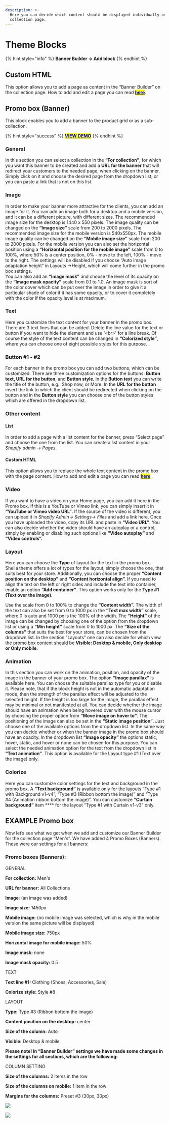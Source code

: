 ```yaml
---
description: >-
  Here you can decide which content should be displayed individually on each
  collection page.
---
```


# Theme Blocks

{% hint style="info" %}
**Banner Builder -> Add block**
{% endhint %}

## Custom HTML

&#x20;This option allows you to add a page as content in the “Banner Builder” on the collection page. How to add and edit a page you can read [<mark style="color:blue;">**here**</mark>](https://mpithemes.gitbook.io/shella-shopify-theme/get-started/how-to-add-and-edit-a-page).

## Promo box (Banner)

&#x20;This block enables you to add a banner to the product grid or as a sub-collection.

{% hint style="success" %}
****[<mark style="color:blue;">**VIEW DEMO**</mark>](https://shella-demo15.myshopify.com/collections/mens)<mark style="color:blue;">****</mark>
{% endhint %}

### **General**

&#x20;In this section you can select a collection in the **“For collection”**, for which you want this banner to be created and add a **URL for the banner** that will redirect your customers to the needed page, when clicking on the banner. Simply click on it and choose the desired page from the dropdown list, or you can paste a link that is not on this list.

### **Image**

&#x20;In order to make your banner more attractive for the clients, you can add an image for it. You can add an image both for a desktop and a mobile version, and it can be a different picture, with different sizes. The recommended image size for the desktop is 1440 x 550 pixels. The image quality can be changed on the **“Image size”** scale from 200 to 2000 pixels. The recommended image size for the mobile version is 540x550px. The mobile image quality can be changed on the **“Mobile image size”** scale from 200 to 2000 pixels. For the mobile version you can also set the horizontal position using a **“Horizontal position for the mobile image”** scale from 0 to 100%, where 50% is a center position, 0% - move to the left, 100% - move to the right. The settings will be disabled if you choose “Auto image adaptation height” in Layouts ->Height, which will come further in the promo box settings.\
&#x20;You can also add an **“Image mask”** and choose the level of its opacity on the **“Image mask opacity”** scale from 0.1 to 1.0. An image mask is sort of the color cover which can be put over the image in order to give it a particular shade of color if it has some opacity, or to cover it completely with the color if the opacity level is at maximum.

### **Text**

Here you customize the text content for your banner in the promo box. There are 3 text lines that can be added. Delete the line value for the text or button if you want to hide the element and use '\<br>' for a line break. Of course the style of the text content can be changed in **“Colorized style”**, where you can choose one of eight possible styles for this purpose.

### Button #1 - #2

&#x20;For each banner in the promo box you can add two buttons, which can be customized. There are three customization options for the buttons: **Button text, URL for the button**, and **Button style**. In the **Button text** you can write the title of the button, e.g.: Shop now, or More. In the **URL for the button** insert the link to which the client should be redirected when clicking on the button and in the **Button style** you can choose one of the button styles which are offered in the dropdown list.

### **Other content**

#### List

In order to add a page with a list content for the banner, press “Select page” and choose the one from the list. You can create a list content in your _Shopify admin -> Pages_.

#### Custom HTML

&#x20;This option allows you to replace the whole text content in the promo box with the page content. How to add and edit a page you can read [<mark style="color:blue;">**here**</mark>](https://mpithemes.gitbook.io/shella-shopify-theme/get-started/how-to-add-and-edit-a-page).

### **Video**

&#x20;If you want to have a video on your Home page, you can add it here in the Promo box. If this is a YouTube or Vimeo link, you can simply insert it in **“YouTube or Vimeo video URL”**. If the source of the video is different, you can upload it in _Shopify Admin-> Settings-> Files_ and add a link here. Once you have uploaded the video, copy its URL and paste in **“Video URL”**. You can also decide whether the video should have an autoplay or a control, simply by enabling or disabling such options like **“Video autoplay”** and **“Video controls”.**

### **Layout**

&#x20;Here you can choose the **Type** of layout for the text in the promo box. Shella theme offers a lot of types for the layout, simply choose the one, that suits best for your store. Additionally, you can choose the proper **“Content position on the desktop”** and **“Content horizontal align”.** If you need to align the text on the left or right sides and include the text into container, enable an option **“Add container”**. This option works only for the **Type #1 (Text over the image).**

&#x20;Use the scale from 0 to 100% to change the **“Content width”.** The width of the text can also be set from 0 to 1000 px in the **“Text max width”** scale, where 0 is auto and 1000 px is the 100% of the width. The **“Height”** of the image can be changed by choosing one of the option from the dropdown list or using a **“Min height”** scale from 0 to 1000 px. The **“Size of the columns”** that suits the best for your store, can be chosen from the dropdown list. In the section “Layouts” one can also decide for which view the promo box content should be **Visible: Desktop & mobile, Only desktop or Only mobile**.

### **Animation**

&#x20;In this section you can work on the animation, position, and opacity of the image in the banner of your promo box. The option **“Image parallax”** is available here. You can choose the suitable parallax type for you or disable it. Please note, that if the block height is not in the automatic adaptation mode, then the strength of the parallax effect will be adjusted to the selected height. If the height is too large for the image, the parallax effect may be minimal or not manifested at all. You can decide whether the image should have an animation when being hovered over with the mouse cursor by choosing the proper option from **“Move image on hover to”**. The positioning of the image can also be set in the **“Static image position”**. Just choose one of the available options from the dropdown list. In the same way you can decide whether or when the banner image in the promo box should have an opacity. In the dropdown list **“Image opacity”** the options static, hover, static, and hover or none can be chosen for this purpose. You can select the needed animation option for the text from the dropdown list in **“Text animation”**. This option is available for the Layout type #1 (Text over the image) only.

### Colorize

&#x20;Here you can customize color settings for the text and background in the promo box. A **“Text background”** is available only for the layouts “Type #1 with Background v1-v4”, “Type #3 (Ribbon bottom the image)” and “Type #4 (Animation ribbon bottom the image)”. You can customize **“Curtain background”** item **** for the layout “Type #1 with Curtain v1-v3” only.

## EXAMPLE Promo box

&#x20; Now let’s see what we get when we add and customize our Banner Builder for the collection page “Men's”. We have added 4 Promo Boxes (Banners). These were our settings for all banners:

### Promo boxes (Banners):

GENERAL

**For collection:** Men's

**URL for banner:** All Collections

**Image**: (an image was added)

**Image size:** 1450px

**Mobile image:** (no mobile image was selected, which is why in the mobile version the same picture will be displayed)

**Mobile image size:** 750px

**Horizontal image for mobile image:** 50%

**Image mask:** none

**Image mask opacity:** 0.5

TEXT

**Text line #1:** Clothing (Shoes, Accessories, Sale)

**Colorize style:** Style #8

LAYOUT

**Type:** Type #3 (Ribbon bottom the image)

**Content position on the desktop:** center

**Size of the column:** Auto

**Visible:** Desktop & mobile

**Please note! In “Banner Builder” settings we have made some changes in the settings for all sections, which are the following:**

COLUMN SETTING

**Size of the columns:** 2 items in the row

**Size of the columns on mobile:** 1 item in the row

**Margins for the columns:** Preset #3 (30px, 30px)

![](../../.gitbook/assets/Screenshot\_39.png)

![](../../.gitbook/assets/Screenshot\_40.png)
